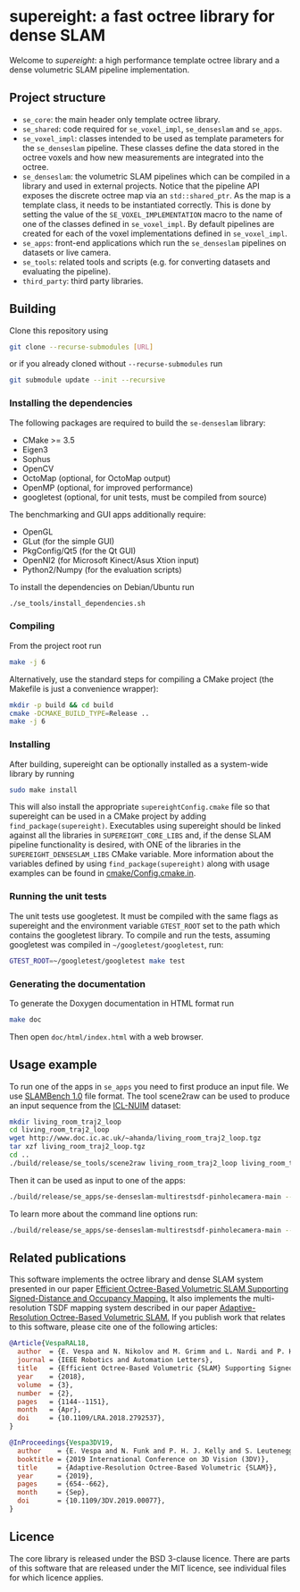 # supereight: a fast octree library for dense SLAM

Welcome to *supereight*: a high performance template octree library and a dense
volumetric SLAM pipeline implementation.



## Project structure

* `se_core`: the main header only template octree library.
* `se_shared`: code required for `se_voxel_impl`, `se_denseslam` and `se_apps`.
* `se_voxel_impl`: classes intended to be used as template parameters for the
  `se_denseslam` pipeline. These classes define the data stored in the octree
  voxels and how new measurements are integrated into the octree.
* `se_denseslam`: the volumetric SLAM pipelines which can be compiled in a
  library and used in external projects. Notice that the pipeline API exposes
  the discrete octree map via an `std::shared_ptr`. As the map is a template
  class, it needs to be instantiated correctly. This is done by setting the
  value of the `SE_VOXEL_IMPLEMENTATION` macro to the name of one of the
  classes defined in `se_voxel_impl`. By default pipelines are created for each
  of the voxel implementations defined in `se_voxel_impl`.
* `se_apps`: front-end applications which run the `se_denseslam` pipelines on
  datasets or live camera.
* `se_tools`: related tools and scripts (e.g. for converting datasets and
  evaluating the pipeline).
* `third_party`: third party libraries.



## Building

Clone this repository using

``` bash
git clone --recurse-submodules [URL]
```

or if you already cloned without `--recurse-submodules` run

``` bash
git submodule update --init --recursive
```

### Installing the dependencies

The following packages are required to build the `se-denseslam` library:

* CMake >= 3.5
* Eigen3
* Sophus
* OpenCV
* OctoMap (optional, for OctoMap output)
* OpenMP (optional, for improved performance)
* googletest (optional, for unit tests, must be compiled from source)

The benchmarking and GUI apps additionally require:

* OpenGL
* GLut (for the simple GUI)
* PkgConfig/Qt5 (for the Qt GUI)
* OpenNI2 (for Microsoft Kinect/Asus Xtion input)
* Python2/Numpy (for the evaluation scripts)

To install the dependencies on Debian/Ubuntu run

``` bash
./se_tools/install_dependencies.sh
```

### Compiling

From the project root run

``` bash
make -j 6
```

Alternatively, use the standard steps for compiling a CMake project (the
Makefile is just a convenience wrapper):

``` bash
mkdir -p build && cd build
cmake -DCMAKE_BUILD_TYPE=Release ..
make -j 6
```

### Installing

After building, supereight can be optionally installed as a system-wide library
by running

``` bash
sudo make install
```

This will also install the appropriate `supereightConfig.cmake` file so that
supereight can be used in a CMake project by adding `find_package(supereight)`.
Executables using supereight should be linked against all the libraries in
`SUPEREIGHT_CORE_LIBS` and, if the dense SLAM pipeline functionality is
desired, with ONE of the libraries in the `SUPEREIGHT_DENSESLAM_LIBS` CMake
variable.  More information about the variables defined by using
`find_package(supereight)` along with usage examples can be found in
[cmake/Config.cmake.in](cmake/Config.cmake.in).

### Running the unit tests

The unit tests use googletest. It must be compiled with the same flags as
supereight and the environment variable `GTEST_ROOT` set to the path which
contains the googletest library. To compile and run the tests, assuming
googletest was compiled in `~/googletest/googletest`, run:

``` bash
GTEST_ROOT=~/googletest/googletest make test
```

### Generating the documentation

To generate the Doxygen documentation in HTML format run

``` bash
make doc
```

Then open `doc/html/index.html` with a web browser.



## Usage example

To run one of the apps in `se_apps` you need to first produce an input file. We
use [SLAMBench 1.0](https://github.com/pamela-project/slambench) file format.
The tool scene2raw can be used to produce an input sequence from the
[ICL-NUIM](http://www.doc.ic.ac.uk/~ahanda/VaFRIC/iclnuim.html) dataset:

``` bash
mkdir living_room_traj2_loop
cd living_room_traj2_loop
wget http://www.doc.ic.ac.uk/~ahanda/living_room_traj2_loop.tgz
tar xzf living_room_traj2_loop.tgz
cd ..
./build/release/se_tools/scene2raw living_room_traj2_loop living_room_traj2_loop/scene.raw
```

Then it can be used as input to one of the apps:

``` bash
./build/release/se_apps/se-denseslam-multirestsdf-pinholecamera-main --input-file living_room_traj2_loop/scene.raw --init-pose 0.34,0.5,0.3 --image-downsampling-factor 2 --integration-rate 1 --camera 481.2,-480,320,240 --map-dim 5.12 --map-size 256
```

To learn more about the command line options run:

``` bash
./build/release/se_apps/se-denseslam-multirestsdf-pinholecamera-main --help
```



## Related publications

This software implements the octree library and dense SLAM system presented in
our paper [Efficient Octree-Based Volumetric SLAM Supporting Signed-Distance
and Occupancy
Mapping.](https://spiral.imperial.ac.uk/bitstream/10044/1/55715/2/EVespaRAL_final.pdf)
It also implements the multi-resolution TSDF mapping system described in our
paper [Adaptive-Resolution Octree-Based Volumetric
SLAM.](https://www.doc.ic.ac.uk/~sleutene/publications/Vespa_3DV19.pdf) If you
publish work that relates to this software, please cite one of the following
articles:

``` bibtex
@Article{VespaRAL18,
  author  = {E. Vespa and N. Nikolov and M. Grimm and L. Nardi and P. H. J. Kelly and S. Leutenegger},
  journal = {IEEE Robotics and Automation Letters},
  title   = {Efficient Octree-Based Volumetric {SLAM} Supporting Signed-Distance and Occupancy Mapping},
  year    = {2018},
  volume  = {3},
  number  = {2},
  pages   = {1144--1151},
  month   = {Apr},
  doi     = {10.1109/LRA.2018.2792537},
}

@InProceedings{Vespa3DV19,
  author    = {E. Vespa and N. Funk and P. H. J. Kelly and S. Leutenegger},
  booktitle = {2019 International Conference on 3D Vision (3DV)},
  title     = {Adaptive-Resolution Octree-Based Volumetric {SLAM}},
  year      = {2019},
  pages     = {654--662},
  month     = {Sep},
  doi       = {10.1109/3DV.2019.00077},
}
```


## Licence

The core library is released under the BSD 3-clause licence. There are parts of
this software that are released under the MIT licence, see individual files for
which licence applies.

